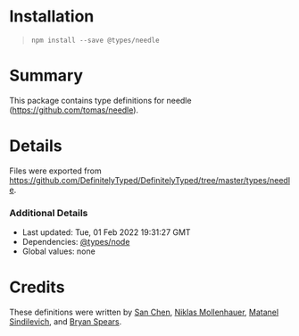 # Installation
> `npm install --save @types/needle`

# Summary
This package contains type definitions for needle (https://github.com/tomas/needle).

# Details
Files were exported from https://github.com/DefinitelyTyped/DefinitelyTyped/tree/master/types/needle.

### Additional Details
 * Last updated: Tue, 01 Feb 2022 19:31:27 GMT
 * Dependencies: [@types/node](https://npmjs.com/package/@types/node)
 * Global values: none

# Credits
These definitions were written by [San Chen](https://github.com/bigsan), [Niklas Mollenhauer](https://github.com/nikeee), [Matanel Sindilevich](https://github.com/sindilevich), and [Bryan Spears](https://github.com/bryanspears).
